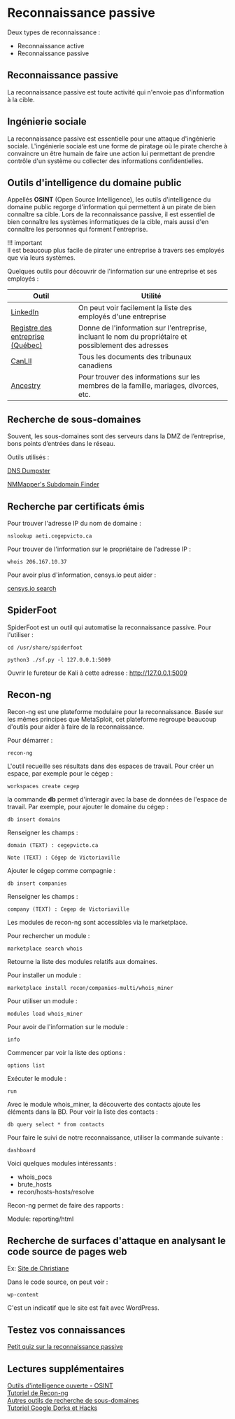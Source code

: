 # Reconnaissance passive

Deux types de reconnaissance :

- Reconnaissance active
- Reconnaissance passive

## Reconnaissance passive

La reconnaissance passive est toute activité qui n'envoie pas d'information à la cible.

## Ingénierie sociale

La reconnaissance passive est essentielle pour une attaque d'ingénierie sociale. L'ingénierie sociale est une forme de piratage où le pirate cherche à convaincre un être humain de faire une action lui permettant de prendre contrôle d'un système ou collecter des informations confidentielles.  

## Outils d'intelligence du domaine public

Appellés **OSINT** (Open Source Intelligence), les outils d'intelligence du domaine public regorge d'information qui permettent à un pirate de bien connaître sa cible. Lors de la reconnaissance passive, il est essentiel de bien connaître les systèmes informatiques de la cible, mais aussi d'en connaître les personnes qui forment l'entreprise.  

!!! important  
    Il est beaucoup plus facile de pirater une entreprise à travers ses employés que via leurs systèmes.  

Quelques outils pour découvrir de l'information sur une entreprise et ses employés :  

Outil  | Utilité    
--|--
[LinkedIn](https://www.linkedin.com) | On peut voir facilement la liste des employés d'une entreprise    
[Registre des entreprise (Québec)](https://www.quebec.ca/entreprises-et-travailleurs-autonomes/obtenir-renseignements-entreprise/recherche-registre-entreprises/acceder-registre-entreprises)  |  Donne de l'information sur l'entreprise, incluant le nom du propriétaire et possiblement des adresses 
[CanLII](https://www.canlii.org/fr/)  |  Tous les documents des tribunaux canadiens  
[Ancestry](https://www.ancestry.ca)  |  Pour trouver des informations sur les membres de la famille, mariages, divorces, etc.

## Recherche de sous-domaines

Souvent, les sous-domaines sont des serveurs dans la DMZ de l’entreprise, bons points d’entrées dans le réseau.

Outils utilisés :

[DNS Dumpster](https://dnsdumpster.com/)

[NMMapper's Subdomain Finder](https://www.nmmapper.com/sys/tools/subdomainfinder/)

## Recherche par certificats émis

Pour trouver l'adresse IP du nom de domaine :

`nslookup aeti.cegepvicto.ca`

Pour trouver de l'information sur le propriétaire de l'adresse IP :

`whois 206.167.10.37`

Pour avoir plus d'information, censys.io peut aider :

[censys.io search](https://censys.io/ipv4)

## SpiderFoot

SpiderFoot est un outil qui automatise la reconnaissance passive. Pour l'utiliser :

`cd /usr/share/spiderfoot`

`python3 ./sf.py -l 127.0.0.1:5009`

Ouvrir le fureteur de Kali à cette adresse : http://127.0.0.1:5009

## Recon-ng

Recon-ng est une plateforme modulaire pour la reconnaissance. Basée sur les mêmes principes que MetaSploit, cet plateforme regroupe beaucoup d'outils pour aider à faire de la reconnaissance.

Pour démarrer :

`recon-ng`

L'outil recueille ses résultats dans des espaces de travail. Pour créer un espace, par exemple pour le cégep :

`workspaces create cegep`

la commande **db** permet d'interagir avec la base de données de l'espace de travail. Par exemple, pour ajouter le domaine du cégep :

`db insert domains`

Renseigner les champs :

`domain (TEXT) : cegepvicto.ca`

`Note (TEXT) : Cégep de Victoriaville`

Ajouter le cégep comme compagnie :

`db insert companies`

Renseigner les champs :

`company (TEXT) : Cegep de Victoriaville`


Les modules de recon-ng sont accessibles via le marketplace.

Pour rechercher un module :

`marketplace search whois`

Retourne la liste des modules relatifs aux domaines.

Pour installer un module :

`marketplace install recon/companies-multi/whois_miner`

Pour utiliser un module :

`modules load whois_miner`

Pour avoir de l'information sur le module :

`info`

Commencer par voir la liste des options :

`options list`

Exécuter le module :

`run`

Avec le module whois_miner, la découverte des contacts ajoute les éléments dans la BD. Pour voir la liste des contacts :

`db query select * from contacts`

Pour faire le suivi de notre reconnaissance, utiliser la commande suivante :

`dashboard`

Voici quelques modules intéressants :

- whois_pocs
- brute_hosts
- recon/hosts-hosts/resolve

Recon-ng permet de faire des rapports :

Module: reporting/html

## Recherche de surfaces d'attaque en analysant le code source de pages web

Ex: [Site de Christiane](https://christianelagace.com)

Dans le code source, on peut voir :

`wp-content`

C'est un indicatif que le site est fait avec WordPress.

## Testez vos connaissances  

[Petit quiz sur la reconnaissance passive](https://forms.office.com/r/7qNdDYPMpc)  

## Lectures supplémentaires

[Outils d'intelligence ouverte - OSINT](https://securitytrails.com/blog/osint-tools)  
[Tutoriel de Recon-ng](https://warroom.rsmus.com/recon-ng-tutorial/)  
[Autres outils de recherche de sous-domaines](https://securitytrails.com/blog/subdomain-scanner-find-subdomains)   
[Tutoriel Google Dorks et Hacks](https://myhackingworld.com/google-hacking-and-google-dorking-basics/)   
